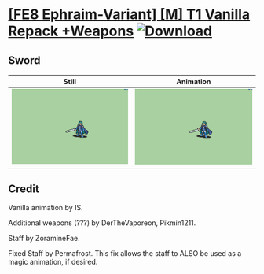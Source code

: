 # [\[FE8 Ephraim-Variant\] \[M\] T1 Vanilla Repack +Weapons](./) [![Download](https://img.shields.io/badge/Download--red?style=social&logo=github)](https://minhaskamal.github.io/DownGit/#/home?url=https://github.com/Klokinator/FE-Repo/tree/main/Battle%20Animations%2FLords%20-%20Vanilla%20and%20Custom%2F%5BFE8%20Ephraim-Variant%5D%20%5BM%5D%20T1%20Vanilla%20Repack%20%2BWeapons%2F1.%20Sword)

## Sword

| Still | Animation |
| :---: | :-------: |
| ![Sword still](./Sword_000.png) | ![Sword](./Sword.gif) |

## Credit

Vanilla animation by IS.

Additional weapons (???) by DerTheVaporeon, Pikmin1211.

Staff by ZoramineFae.

Fixed Staff by Permafrost. This fix allows the staff to ALSO be used as a magic animation, if desired.
